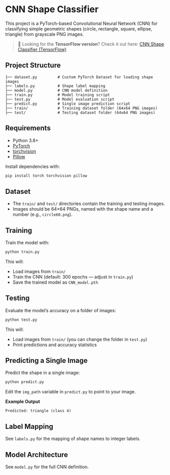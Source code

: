 # CNN Shape Classifier

This project is a PyTorch-based Convolutional Neural Network (CNN) for classifying simple geometric shapes (circle, rectangle, square, ellipse, triangle) from grayscale PNG images.

> 🔁 Looking for the **TensorFlow version**? Check it out here: [CNN Shape Classifier (TensorFlow)](https://github.com/JacemHaggui/cnn_shape_classifier_tensorflow)

## Project Structure

```
├── dataset.py         # Custom PyTorch Dataset for loading shape images  
├── labels.py          # Shape label mapping  
├── model.py           # CNN model definition  
├── train.py           # Model training script  
├── test.py            # Model evaluation script  
├── predict.py         # Single image prediction script  
├── train/             # Training dataset folder (64x64 PNG images)  
├── test/              # Testing dataset folder (64x64 PNG images) 
```

## Requirements

- Python 3.8+
- [PyTorch](https://pytorch.org/)
- [torchvision](https://pytorch.org/vision/)
- [Pillow](https://python-pillow.org/)

Install dependencies with:

```sh
pip install torch torchvision pillow
```

## Dataset

- The `train/` and `test/` directories contain the training and testing images.
- Images should be 64×64 PNGs, named with the shape name and a number (e.g., `circle60.png`).

## Training

Train the model with:

```sh
python train.py
```

This will:

- Load images from `train/`
- Train the CNN (default: 300 epochs — adjust in `train.py`)
- Save the trained model as `CNN_model.pth`

## Testing

Evaluate the model’s accuracy on a folder of images:

```sh
python test.py
```

This will:

- Load images from `train/` (you can change the folder in `test.py`)
- Print predictions and accuracy statistics

## Predicting a Single Image

Predict the shape in a single image:

```sh
python predict.py
```

Edit the `img_path` variable in `predict.py` to point to your image.

**Example Output**

```
Predicted: triangle (class 4)
```

## Label Mapping

See `labels.py` for the mapping of shape names to integer labels.

## Model Architecture

See `model.py` for the full CNN definition.

